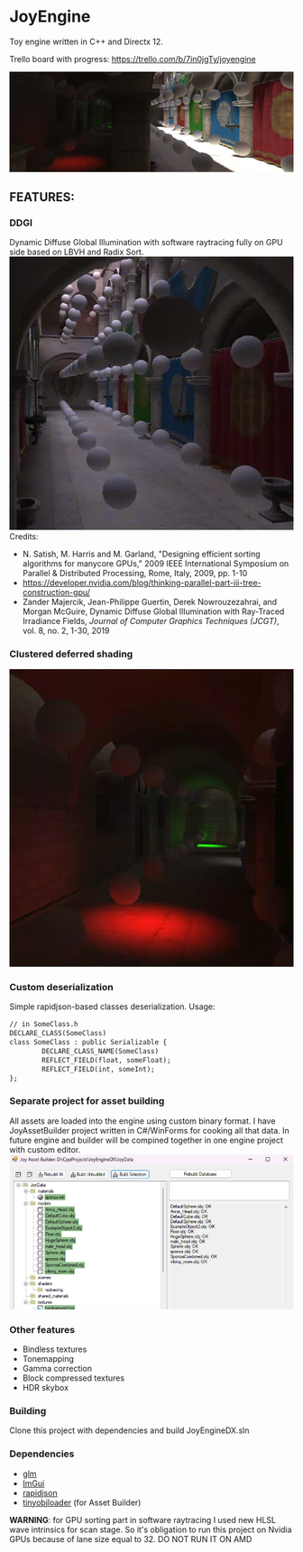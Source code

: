# JoyEngine
Toy engine written in C++ and Directx 12. 

Trello board with progress: 
https://trello.com/b/7in0jgTy/joyengine

![Main screenshot](https://github.com/drzhn/DemoPicturesAndGifs/blob/main/Screenshot_7.png?raw=true)

## **FEATURES:**

### **DDGI**

Dynamic Diffuse Global Illumination with software raytracing fully on GPU side based on LBVH and Radix Sort. 
![DDGI demo](https://github.com/drzhn/DemoPicturesAndGifs/blob/main/ddgi_demo.gif?raw=true)
Credits:
- N. Satish, M. Harris and M. Garland, "Designing efficient sorting algorithms for manycore GPUs," 2009 IEEE International Symposium on Parallel & Distributed Processing, Rome, Italy, 2009, pp. 1-10
- https://developer.nvidia.com/blog/thinking-parallel-part-iii-tree-construction-gpu/
- Zander Majercik, Jean-Philippe Guertin, Derek Nowrouzezahrai, and Morgan McGuire, Dynamic Diffuse Global Illumination with Ray-Traced Irradiance Fields, _Journal of Computer Graphics Techniques (JCGT)_, vol. 8, no. 2, 1-30, 2019

### **Clustered deferred shading**

![Clusterd shading demo](https://github.com/drzhn/DemoPicturesAndGifs/blob/main/ice_video_20230316-230741.gif?raw=true)

### **Custom deserialization**

Simple rapidjson-based classes deserialization. Usage: 
 
    // in SomeClass.h
    DECLARE_CLASS(SomeClass)
    class SomeClass : public Serializable {
            DECLARE_CLASS_NAME(SomeClass)
            REFLECT_FIELD(float, someFloat);
            REFLECT_FIELD(int, someInt);
    };

### **Separate project for asset building**

All assets are loaded into the engine using custom binary format. I have JoyAssetBuilder project written in C#/WinForms for cooking all that data. In future engine and builder will be compined together in one engine project with custom editor.
![enter image description here](https://github.com/drzhn/DemoPicturesAndGifs/blob/main/Screenshot_8.png?raw=true)

### **Other features**
 - Bindless textures
 - Tonemapping
 - Gamma correction
 - Block compressed textures
 - HDR skybox

### **Building**
Clone this project with dependencies and build JoyEngineDX.sln

### **Dependencies** 

 - [glm](https://github.com/g-truc/glm)
 - [ImGui](https://github.com/ocornut/imgui)
 - [rapidjson](https://github.com/Tencent/rapidjson/releases)
 - [tinyobjloader](https://github.com/tinyobjloader/tinyobjloader) (for Asset Builder)

**WARNING**: for GPU sorting part in software raytracing I used new HLSL wave intrinsics for scan stage. So it's obligation to run this project on Nvidia GPUs because of lane size equal to 32. 
DO NOT RUN IT ON AMD
